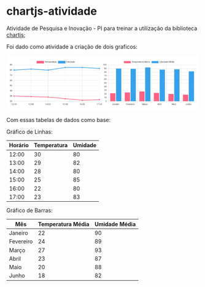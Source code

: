 # chartjs-atividade

Atividade de Pesquisa e Inovação - PI para treinar a utilização da biblioteca [chartjs](https://www.chartjs.org/);

Foi dado como atividade a criação de dois graficos:

![Graficos de temperatura e umidade](image.png)

Com essas tabelas de dados como base:

Gráfico de Linhas:

| Horário | Temperatura | Umidade |
|---------|-------------|---------|
| 12:00   | 30          | 80      |
| 13:00   | 29          | 82      |
| 14:00   | 28          | 80      |
| 15:00   | 25          | 85      |
| 16:00   | 22          | 80      |
| 17:00   | 23          | 83      |


Gráfico de Barras:

| Mês         | Temperatura Média | Umidade Média  |
|-------------|-------------------|----------------|
| Janeiro     | 22                | 90             |
| Fevereiro   | 24                | 89             |
| Março       | 27                | 93             |
| Abril       | 23                | 87             |
| Maio        | 20                | 88             |
| Junho       | 18                | 82             |

